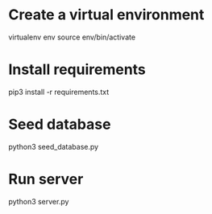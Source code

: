 # Create a virtual environment

virtualenv env
source env/bin/activate

# Install requirements

pip3 install -r requirements.txt

# Seed database

python3 seed_database.py

# Run server

python3 server.py
